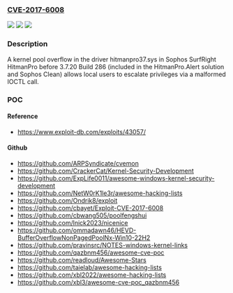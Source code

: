 ### [CVE-2017-6008](https://cve.mitre.org/cgi-bin/cvename.cgi?name=CVE-2017-6008)
![](https://img.shields.io/static/v1?label=Product&message=n%2Fa&color=blue)
![](https://img.shields.io/static/v1?label=Version&message=n%2Fa&color=blue)
![](https://img.shields.io/static/v1?label=Vulnerability&message=n%2Fa&color=brighgreen)

### Description

A kernel pool overflow in the driver hitmanpro37.sys in Sophos SurfRight HitmanPro before 3.7.20 Build 286 (included in the HitmanPro.Alert solution and Sophos Clean) allows local users to escalate privileges via a malformed IOCTL call.

### POC

#### Reference
- https://www.exploit-db.com/exploits/43057/

#### Github
- https://github.com/ARPSyndicate/cvemon
- https://github.com/CrackerCat/Kernel-Security-Development
- https://github.com/ExpLife0011/awesome-windows-kernel-security-development
- https://github.com/NetW0rK1le3r/awesome-hacking-lists
- https://github.com/Ondrik8/exploit
- https://github.com/cbayet/Exploit-CVE-2017-6008
- https://github.com/cbwang505/poolfengshui
- https://github.com/lnick2023/nicenice
- https://github.com/ommadawn46/HEVD-BufferOverflowNonPagedPoolNx-Win10-22H2
- https://github.com/pravinsrc/NOTES-windows-kernel-links
- https://github.com/qazbnm456/awesome-cve-poc
- https://github.com/readloud/Awesome-Stars
- https://github.com/taielab/awesome-hacking-lists
- https://github.com/xbl2022/awesome-hacking-lists
- https://github.com/xbl3/awesome-cve-poc_qazbnm456

